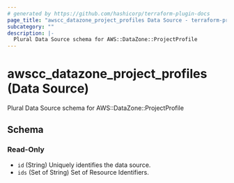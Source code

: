 ```yaml
---
# generated by https://github.com/hashicorp/terraform-plugin-docs
page_title: "awscc_datazone_project_profiles Data Source - terraform-provider-awscc"
subcategory: ""
description: |-
  Plural Data Source schema for AWS::DataZone::ProjectProfile
---
```


# awscc_datazone_project_profiles (Data Source)

Plural Data Source schema for AWS::DataZone::ProjectProfile



<!-- schema generated by tfplugindocs -->
## Schema

### Read-Only

- `id` (String) Uniquely identifies the data source.
- `ids` (Set of String) Set of Resource Identifiers.
